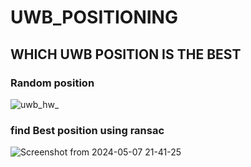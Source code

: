 # UWB_POSITIONING

## WHICH UWB POSITION IS THE BEST

### Random position
![uwb_hw_](https://github.com/KYH04444/UWB_POSITIONING/assets/121211187/8cab14e3-150c-4d50-acab-dce408a04168)

### find Best position using ransac
![Screenshot from 2024-05-07 21-41-25](https://github.com/KYH04444/UWB_POSITIONING/assets/121211187/e0fd0e9c-2d8d-49dd-b578-3123ed6b2129)
